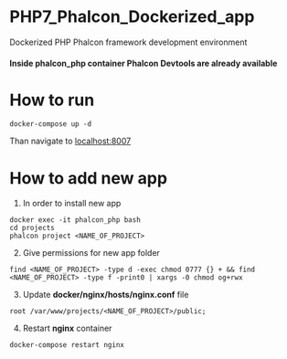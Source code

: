 # PHP7_Phalcon_Dockerized_app
Dockerized PHP Phalcon framework development environment

#### Inside **phalcon_php** container Phalcon Devtools are already available
# How to run

```
docker-compose up -d
```
Than navigate to [localhost:8007](http://localhost:8007/)

# How to add new app

1) In order to install new app
```
docker exec -it phalcon_php bash
cd projects
phalcon project <NAME_OF_PROJECT>
```

2) Give permissions for new app folder
```
find <NAME_OF_PROJECT> -type d -exec chmod 0777 {} + && find <NAME_OF_PROJECT> -type f -print0 | xargs -0 chmod og+rwx
```

3) Update **docker/nginx/hosts/nginx.conf** file
```
root /var/www/projects/<NAME_OF_PROJECT>/public;
```

4) Restart **nginx** container
```
docker-compose restart nginx
```
